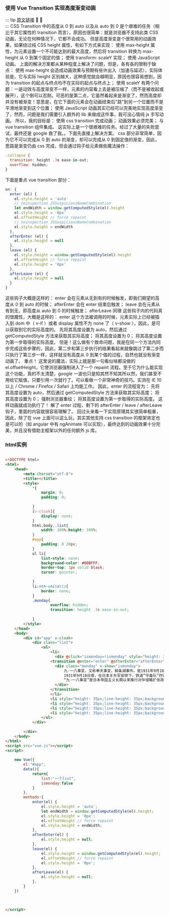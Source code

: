 ### 使用 Vue Transition 实现高度渐变动画
::: tip <span style="color:#999;font-weight: initial;"><a href="https://blogs.vicsdf.com/article/638#">原文链接</a></span> 🎉 💯
&ensp;                     				  
:::
CSS Transition 中的高度从 0 到 auto 以及从 auto 到 0 是个艰难的任务（相比于其它属性的 transition 而言），原因也很简单：就是浏览器不支持此类 CSS 动画，无论在何种情况下，它都不会成功。
但是高度渐变是个很常用的动画效果，如果绕过纯 CSS height 属性，有如下方式来实现：
使用 max-height 属性，为元素设置一个不可能达到的最大高度，然后将 transition 转换为 max-height 从 0 到某个固定的值； 使用 transform: scaleY 实现； 使用 JavaScript 动画。
上面的解决方案都从某种程度上解决了问题，但是，各有各的限制于缺点：
使用 max-height 会造成动画效果与预期有些许出入（加速与延迟），实际体验是，它与实际 height 区别越大，这种感觉就会越明显，原因也很容易想到，因为 transition 的起点与终点均不在实际的起点与终点上； 使用 scaleY 有两个问题：一是动效与高度渐变不一样，元素的内容看上去是被压缩了（而不是被收起或展开），这个倒可以忍耐。可恶的是第二点，它虽然看起来是渐变了，然而高度却并没有被渐变！意思是，在它下面的元素会在动画结束后"跳"到另一个位置而不是平滑地渐变到这个位置； 使用 JavaScript 动画其实已经可以完美地实现高度渐变了，然而，问题是我们需要引入额外的 lib 来做成这件事，我可没心情纯 js 手写动画。
所以，我的目标是：
使用 css transition 完成动画； 动画效果必须完美； 与 vue transition 组件集成。
这实际上是一个很艰难的任务。经过了大量的失败尝试，最终还是 google 救了我。。下面先直接上解决方案。
css 部分非常简单，因为它不可以完成从 0 到 auto 的渐变，却可以完成从 0 到固定值的渐变，因此，思路是渐变仍由 css 完成，但会通过钩子给元素做些魔法操作：
```js
.collapse {
  transition: height .3s ease-in-out;
  overflow: hidden;
}
```
下面是重点 vue transition 部分：
```js
on: {
  enter (el) {
    el.style.height = 'auto'
    // noinspection JSSuspiciousNameCombination
    let endWidth = window.getComputedStyle(el).height
    el.style.height = '0px'
    el.offsetHeight // force repaint
    // noinspection JSSuspiciousNameCombination
    el.style.height = endWidth
  },
  afterEnter (el) {
    el.style.height = null
  },
  leave (el) {
    el.style.height = window.getComputedStyle(el).height
    el.offsetHeight // force repaint
    el.style.height = '0px'
  },
  afterLeave (el) {
    el.style.height = null
  }
}
```
这些钩子大概是这样的：
enter 会在元素从无到有的时候触发，即我们期望的高度从 0 到 auto 的时候； afterEnter 会在 enter 结束后触发； leave 会在元素从有到无，即高度从 auto 到 0 的时候触发； afterLeave 同理
这些钩子内的代码真的很魔性，大概是这样的：
enter
这个方法被调用的时候，元素实际上已经被插入到 dom 中（ v-if ）或者 display 属性不为 none 了（ v-show ），因此，是可以获取到它的实际高度的。
先将其高度设置为 auto，然后通过 getComputedStyle 方法来获取其实际高度； 将其高度设置为 0； 将其高度设置为第一步取得的实际高度。
但是！这么做有个致命问题，我是在同一个方法内同步完成这些步骤的，因此，第二步和第三步执行的结果看起来就像跳过了第二步而只执行了第三步一样，这样就没有高度从 0 到某个值的过程，自然也就没有渐变动画了。
重点！
这里说的魔法，实际上就是那一句看似啥都没做的 el.offsetHeight，它使浏览器强制进入了一个 repaint 流程。至于它为什么能实现这个功能，真的不太清楚，google 一波也只是知其然不知其所以然，我们甚至不用给它赋值，只要引用一次就行了。可以看做一个非常神奇的技巧。实测在 IE 10 以上 / Chrome / Firefox / Safari 上均能工作。
因此，enter 的流程变为：
先将其高度设置为 auto，然后通过 getComputedStyle 方法来获取其实际高度； 将其高度设置为 0； 强制浏览器重绘； 将其高度设置为第一步取得的实际高度。
这样动画就成功执行了！
解了 enter 过程，剩下的 afterEnter / leave / afterLeave 钩子，里面的内容就很容易理解了。
回过头来看一下实现原理其实很简单粗暴，因此，除了在 vue 上面可以这么玩，其实其他支持 css transition 的框架肯定也是可以的（如 angular 中有 ngAnimate 可以实现），最终达到的动画效果十分完美，并且没有借助主框架以外的任何额外 js 库。
### html实例
```html

<!DOCTYPE html>
<html>
	<head>
		<meta charset="utf-8">
		<title></title>
		<style>
			*{
				margin: 0;
				padding: 0;
				
			}
			[v-cloak]{
				display: none;
			}
			html,body,.list{
				width: 100%;height: 100%;
			}
			#app{
				padding: 0 20px;
			}
			ul li{
				list-style: none;
				background-color: #00BFFF;
				border-top: 1px solid black;
				cursor: pointer;
				
			}
			li:nth-child(1){
				border: none;
			}
			.monday{
					overflow: hidden;
					transition: height .3s ease-in-out;
				
			}
		</style>
	</head>
	<body>
		<div id="app" v-cloak>
			<div class="list">
				<ul>
					<li>
					  <div @click="ismonday=!ismonday" style="height: 35px;line-height: 35px;background-color: peru;">星期1</div>
					<transition @enter="enter" @afterEnter="afterEnter" @leave="leave" @afterLeave="afterLeave">	  
					  <div class="monday" v-show="ismonday">
						  九·一八事变，又称奉天事变、柳条湖事件。是1931年9月18日夜日本在中国东北蓄意制造并发动的一场侵华战争，是日本帝国主义侵华的开端。
						  1931年9月18日夜，在日本关东军安排下，铁道“守备队”炸毁沈阳柳条湖附近的南满铁路路轨（沙俄修建，后被日本所占），并栽赃嫁祸于中国军队。日军以此为借口，炮轰沈阳北大营，是为“九一八事变”。次日，日军侵占沈阳，又陆续侵占了东北三省。1932年2月，东北全境沦陷。此后，日本在中国东北建立了伪满洲国傀儡政权，开始了对东北人民长达14年之久的奴役和殖民统治。
						  “九·一八事变”是日本帝国主义长期以来推行对华侵略扩张政策的必然的结果，也是企图把中国变为其独占的殖民地而采取的重要步骤。它同时标志着世界反法西斯战争的开始，揭开了第二次世界大战东方战场的序幕。
					  </div>
					</transition>  
					</li>
					<li style="height: 35px;line-height: 35px;background-color: peru;">星期2</li>
					<li style="height: 35px;line-height: 35px;background-color: peru;">星期3</li>
					<li style="height: 35px;line-height: 35px;background-color: peru;">星期4</li>
					<li style="height: 35px;line-height: 35px;background-color: peru;">星期5</li>
				</ul>
			</div>
			
		</div>
	</body>
</html>
<script src="vue.js"></script>
<script>
	
	new Vue({
		el:"#app",
		data(){
			return{
			    list:"一个list",
				ismonday:false
			}
		},
		methods:{
			enter(el) {
				el.style.height = 'auto';
				let endWidth = window.getComputedStyle(el).height;
				el.style.height = '0px';
				el.offsetHeight // force repaint
				el.style.height = endWidth;
			},
			afterEnter(el) {
				el.style.height = null;
			},
			leave(el) {
				el.style.height = window.getComputedStyle(el).height;
				el.offsetHeight // force repaint
				el.style.height = '0px';
			},
			afterLeave(el) {
				el.style.height = null;
			},
		}
	})
	
	
	
</script>




```